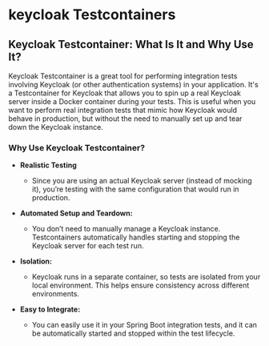 # keycloak Testcontainers

## Keycloak Testcontainer: What Is It and Why Use It?
Keycloak Testcontainer is a great tool for performing integration tests involving Keycloak (or other authentication systems) in your application. It's a Testcontainer for Keycloak that allows you to spin up a real Keycloak server inside a Docker container during your tests. This is useful when you want to perform real integration tests that mimic how Keycloak would behave in production, but without the need to manually set up and tear down the Keycloak instance.

### Why Use Keycloak Testcontainer?
- **Realistic Testing**
  - Since you are using an actual Keycloak server (instead of mocking it), you’re testing with the same configuration that would run in production.

- **Automated Setup and Teardown:**
  - You don’t need to manually manage a Keycloak instance. Testcontainers automatically handles starting and stopping the Keycloak server for each test run.

- **Isolation:**
  - Keycloak runs in a separate container, so tests are isolated from your local environment. This helps ensure consistency across different environments.

- **Easy to Integrate:**

  - You can easily use it in your Spring Boot integration tests, and it can be automatically started and stopped within the test lifecycle.
